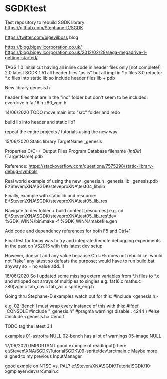 # SGDKtest
Test repository to rebuild SGDK library
<br />
https://github.com/Stephane-D/SGDK


https://twitter.com/bigevilboss
blog

https://blog.bigevilcorporation.co.uk/
https://blog.bigevilcorporation.co.uk/2012/02/28/sega-megadrive-1-getting-started/


TAGS
1.0	initial cut having all inline code in header files only [not complete!]
2.0	latest SGDK 1.51 all header files "as is" but all impl in *.c files
3.0 refactor *.c files into static lib so include header files lib + pdb


New library
genesis.h

header files that are in the "inc" folder but don't seem to be included:
everdrive.h
fat16.h
z80_vgm.h


14/06/2020
TODO
move main into "src" folder and redo

build lib into header and static lib?

repeat the entire projects / tutorials using the new way


15/06/2020
Static library
TargetName	_genesis

Properties
C/C++
Output Files
Program Database filename
$(IntDir)$(TargetName).pdb

Reference:
https://stackoverflow.com/questions/7575298/static-library-debug-symbols

Real world example of using the new _genesis.h _genesis.lib _genesis.pdb
E:\Steven\XNA\SGDK\steveproXNA\test04_lib\lib


Finally, example with static lib and resource:
E:\Steven\XNA\SGDK\steveproXNA\test05_lib_res

Navigate to dev folder + build content [resources]
e.g.
cd E:\Steven\XNA\SGDK\steveproXNA\test05_lib_res\dev
%GDK_WIN%\bin\make -f %GDK_WIN%\makefile.gen

Add code and dependency references for both F5 and Ctrl+1


Final test for today was to try and integrate Remote debugging
experiments in the past on VS2015 with this latest dev setup

However, doesn't add any value because Ctrl+F5 does not rebuild
i.e. would not "take" any latest so defeats the purpose;
would have to run build.bat anyway so = no value add..!!


16/06/2020
So I updated some missing extern variables from *.h files to *.c
and stripped out arrays of multiples to singles
e.g.
fat16.c
maths.c
z80)vgm.c
tab_cnv.c
tab_vol.c
sprite_eng.h

Going thru Stephane-D examples
watch out for this:
#include <genesis.h>

e.g.
02-Bench
I must wrap every instance of this with this:
#ifdef _CONSOLE
#include "_genesis.h"
#pragma warning( disable : 4244 ) 
#else
#include <genesis.h>
#endif


TODO
tag the latest 3.1

examples
01-astrofra		NULL
02-bench has a lot of warnings
05-image		NULL


17/06/2020
IMPORTANT
good example of readInput() here
e:\Steven\XNA\SGDK\TutorialSGDK\09-sprite\dev\src\main.c
Maybe more aligned to my previous InputManager

good exmple on NTSC vs. PAL?
e:\Steven\XNA\SGDK\TutorialSGDK\10-xgmplayer\dev\src\main.c